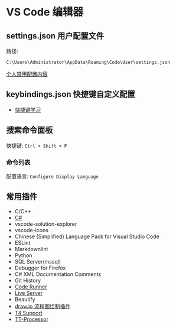 # VS Code 编辑器

## settings.json 用户配置文件

路径:

`C:\Users\Administrator\AppData\Roaming\Code\User\settings.json`

[个人常用配置内容](./settings.json)

## keybindings.json 快捷键自定义配置

* [快捷键学习](./keybindings.md)

## 搜索命令面板

快捷键: `Ctrl + Shift + P`

### 命令列表

配置语言: `Configure Display Language`

## 常用插件

* C/C++
* [C#](https://marketplace.visualstudio.com/items?itemName=ms-vscode.csharp)
* vscode-solution-explorer
* vscode-icons
* Chinese (Simplified) Language Pack for Visual Studio Code
* ESLint
* Markdownlint
* Python
* SQL Server(mssql)
* Debugger for Firefox
* C# XML Documentation Comments
* Git History
* [Code Runner](https://github.com/formulahendry/vscode-code-runner)
* [Live Server](https://marketplace.visualstudio.com/items?itemName=ritwickdey.LiveServer)
* Beautify
* [draw.io 流程图绘制插件](https://github.com/hediet/vscode-drawio)
* [T4 Support](https://marketplace.visualstudio.com/items?itemName=zbecknell.t4-support)
* [TT-Processor](https://marketplace.visualstudio.com/items?itemName=aisoftware.tt-processor)
